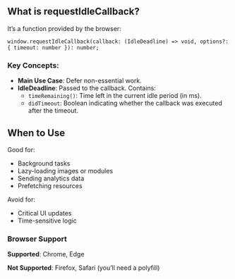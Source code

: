 ## What is requestIdleCallback?
It’s a function provided by the browser:

```
window.requestIdleCallback(callback: (IdleDeadline) => void, options?: { timeout: number }): number;
```

### Key Concepts:
* **Main Use Case**: Defer non-essential work.
* **IdleDeadline**: Passed to the callback. Contains:
  * `timeRemaining()`: Time left in the current idle period (in ms).
  * `didTimeout`: Boolean indicating whether the callback was executed after the timeout.

## When to Use
Good for:
* Background tasks
* Lazy-loading images or modules 
* Sending analytics data 
* Prefetching resources

Avoid for:
* Critical UI updates
* Time-sensitive logic

### Browser Support
**Supported**: Chrome, Edge

**Not Supported**: Firefox, Safari (you’ll need a polyfill)